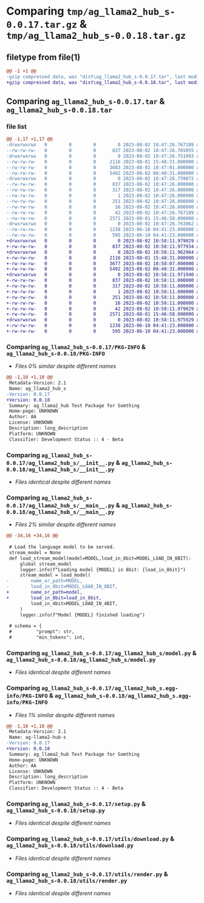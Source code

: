 # Comparing `tmp/ag_llama2_hub_s-0.0.17.tar.gz` & `tmp/ag_llama2_hub_s-0.0.18.tar.gz`

## filetype from file(1)

```diff
@@ -1 +1 @@
-gzip compressed data, was "dist\ag_llama2_hub_s-0.0.17.tar", last modified: Wed Aug  2 10:47:26 2023, max compression
+gzip compressed data, was "dist\ag_llama2_hub_s-0.0.18.tar", last modified: Wed Aug  2 10:58:11 2023, max compression
```

## Comparing `ag_llama2_hub_s-0.0.17.tar` & `ag_llama2_hub_s-0.0.18.tar`

### file list

```diff
@@ -1,17 +1,17 @@
-drwxrwxrwx   0        0        0        0 2023-08-02 10:47:26.767189 ag_llama2_hub_s-0.0.17/
--rw-rw-rw-   0        0        0      837 2023-08-02 10:47:26.765055 ag_llama2_hub_s-0.0.17/PKG-INFO
-drwxrwxrwx   0        0        0        0 2023-08-02 10:47:26.751093 ag_llama2_hub_s-0.0.17/ag_llama2_hub_s/
--rw-rw-rw-   0        0        0     2116 2023-08-01 15:48:31.000000 ag_llama2_hub_s-0.0.17/ag_llama2_hub_s/__init__.py
--rw-rw-rw-   0        0        0     3683 2023-08-02 10:47:01.000000 ag_llama2_hub_s-0.0.17/ag_llama2_hub_s/__main__.py
--rw-rw-rw-   0        0        0     5492 2023-08-02 08:40:31.000000 ag_llama2_hub_s-0.0.17/ag_llama2_hub_s/model.py
-drwxrwxrwx   0        0        0        0 2023-08-02 10:47:26.759072 ag_llama2_hub_s-0.0.17/ag_llama2_hub_s.egg-info/
--rw-rw-rw-   0        0        0      837 2023-08-02 10:47:26.000000 ag_llama2_hub_s-0.0.17/ag_llama2_hub_s.egg-info/PKG-INFO
--rw-rw-rw-   0        0        0      317 2023-08-02 10:47:26.000000 ag_llama2_hub_s-0.0.17/ag_llama2_hub_s.egg-info/SOURCES.txt
--rw-rw-rw-   0        0        0        1 2023-08-02 10:47:26.000000 ag_llama2_hub_s-0.0.17/ag_llama2_hub_s.egg-info/dependency_links.txt
--rw-rw-rw-   0        0        0      251 2023-08-02 10:47:26.000000 ag_llama2_hub_s-0.0.17/ag_llama2_hub_s.egg-info/requires.txt
--rw-rw-rw-   0        0        0       16 2023-08-02 10:47:26.000000 ag_llama2_hub_s-0.0.17/ag_llama2_hub_s.egg-info/top_level.txt
--rw-rw-rw-   0        0        0       42 2023-08-02 10:47:26.767189 ag_llama2_hub_s-0.0.17/setup.cfg
--rw-rw-rw-   0        0        0     2571 2023-08-01 15:46:58.000000 ag_llama2_hub_s-0.0.17/setup.py
-drwxrwxrwx   0        0        0        0 2023-08-02 10:47:26.763062 ag_llama2_hub_s-0.0.17/utils/
--rw-rw-rw-   0        0        0     1238 2023-06-10 04:41:23.000000 ag_llama2_hub_s-0.0.17/utils/download.py
--rw-rw-rw-   0        0        0      595 2023-06-10 04:41:23.000000 ag_llama2_hub_s-0.0.17/utils/render.py
+drwxrwxrwx   0        0        0        0 2023-08-02 10:58:11.979029 ag_llama2_hub_s-0.0.18/
+-rw-rw-rw-   0        0        0      837 2023-08-02 10:58:11.977934 ag_llama2_hub_s-0.0.18/PKG-INFO
+drwxrwxrwx   0        0        0        0 2023-08-02 10:58:11.962964 ag_llama2_hub_s-0.0.18/ag_llama2_hub_s/
+-rw-rw-rw-   0        0        0     2116 2023-08-01 15:48:31.000000 ag_llama2_hub_s-0.0.18/ag_llama2_hub_s/__init__.py
+-rw-rw-rw-   0        0        0     3677 2023-08-02 10:58:07.000000 ag_llama2_hub_s-0.0.18/ag_llama2_hub_s/__main__.py
+-rw-rw-rw-   0        0        0     5492 2023-08-02 08:40:31.000000 ag_llama2_hub_s-0.0.18/ag_llama2_hub_s/model.py
+drwxrwxrwx   0        0        0        0 2023-08-02 10:58:11.971940 ag_llama2_hub_s-0.0.18/ag_llama2_hub_s.egg-info/
+-rw-rw-rw-   0        0        0      837 2023-08-02 10:58:11.000000 ag_llama2_hub_s-0.0.18/ag_llama2_hub_s.egg-info/PKG-INFO
+-rw-rw-rw-   0        0        0      317 2023-08-02 10:58:11.000000 ag_llama2_hub_s-0.0.18/ag_llama2_hub_s.egg-info/SOURCES.txt
+-rw-rw-rw-   0        0        0        1 2023-08-02 10:58:11.000000 ag_llama2_hub_s-0.0.18/ag_llama2_hub_s.egg-info/dependency_links.txt
+-rw-rw-rw-   0        0        0      251 2023-08-02 10:58:11.000000 ag_llama2_hub_s-0.0.18/ag_llama2_hub_s.egg-info/requires.txt
+-rw-rw-rw-   0        0        0       16 2023-08-02 10:58:11.000000 ag_llama2_hub_s-0.0.18/ag_llama2_hub_s.egg-info/top_level.txt
+-rw-rw-rw-   0        0        0       42 2023-08-02 10:58:11.979029 ag_llama2_hub_s-0.0.18/setup.cfg
+-rw-rw-rw-   0        0        0     2571 2023-08-01 15:46:58.000000 ag_llama2_hub_s-0.0.18/setup.py
+drwxrwxrwx   0        0        0        0 2023-08-02 10:58:11.975929 ag_llama2_hub_s-0.0.18/utils/
+-rw-rw-rw-   0        0        0     1238 2023-06-10 04:41:23.000000 ag_llama2_hub_s-0.0.18/utils/download.py
+-rw-rw-rw-   0        0        0      595 2023-06-10 04:41:23.000000 ag_llama2_hub_s-0.0.18/utils/render.py
```

### Comparing `ag_llama2_hub_s-0.0.17/PKG-INFO` & `ag_llama2_hub_s-0.0.18/PKG-INFO`

 * *Files 0% similar despite different names*

```diff
@@ -1,10 +1,10 @@
 Metadata-Version: 2.1
 Name: ag_llama2_hub_s
-Version: 0.0.17
+Version: 0.0.18
 Summary: ag_llama2_hub Test Package for Somthing
 Home-page: UNKNOWN
 Author: AA
 License: UNKNOWN
 Description: long_description
 Platform: UNKNOWN
 Classifier: Development Status :: 4 - Beta
```

### Comparing `ag_llama2_hub_s-0.0.17/ag_llama2_hub_s/__init__.py` & `ag_llama2_hub_s-0.0.18/ag_llama2_hub_s/__init__.py`

 * *Files identical despite different names*

### Comparing `ag_llama2_hub_s-0.0.17/ag_llama2_hub_s/__main__.py` & `ag_llama2_hub_s-0.0.18/ag_llama2_hub_s/__main__.py`

 * *Files 2% similar despite different names*

```diff
@@ -34,16 +34,16 @@
 
 # Load the language model to be served.
 stream_model = None
 def load_stream_model(model=MODEL,load_in_8bit=MODEL_LOAD_IN_8BIT):
     global stream_model
     logger.info(f"Loading model {MODEL} in 8bit: {load_in_8bit}")
     stream_model = load_model(
-        name_or_path=MODEL,
-        load_in_8bit=MODEL_LOAD_IN_8BIT,
+        name_or_path=model,
+        load_in_8bit=load_in_8bit,
         load_in_4bit=MODEL_LOAD_IN_4BIT,
     )
     logger.info(f"Model {MODEL} finished loading")
 
 # schema = {
 #         "prompt": str,
 #         "min_tokens": int,
```

### Comparing `ag_llama2_hub_s-0.0.17/ag_llama2_hub_s/model.py` & `ag_llama2_hub_s-0.0.18/ag_llama2_hub_s/model.py`

 * *Files identical despite different names*

### Comparing `ag_llama2_hub_s-0.0.17/ag_llama2_hub_s.egg-info/PKG-INFO` & `ag_llama2_hub_s-0.0.18/ag_llama2_hub_s.egg-info/PKG-INFO`

 * *Files 1% similar despite different names*

```diff
@@ -1,10 +1,10 @@
 Metadata-Version: 2.1
 Name: ag-llama2-hub-s
-Version: 0.0.17
+Version: 0.0.18
 Summary: ag_llama2_hub Test Package for Somthing
 Home-page: UNKNOWN
 Author: AA
 License: UNKNOWN
 Description: long_description
 Platform: UNKNOWN
 Classifier: Development Status :: 4 - Beta
```

### Comparing `ag_llama2_hub_s-0.0.17/setup.py` & `ag_llama2_hub_s-0.0.18/setup.py`

 * *Files identical despite different names*

### Comparing `ag_llama2_hub_s-0.0.17/utils/download.py` & `ag_llama2_hub_s-0.0.18/utils/download.py`

 * *Files identical despite different names*

### Comparing `ag_llama2_hub_s-0.0.17/utils/render.py` & `ag_llama2_hub_s-0.0.18/utils/render.py`

 * *Files identical despite different names*

